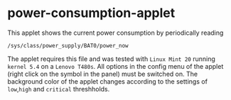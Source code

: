 # power-consumption-applet
This applet shows the current power consumption by periodically reading 
```
/sys/class/power_supply/BAT0/power_now
```
The applet requires this file and was tested with `Linux Mint 20` running `kernel 5.4` on a `Lenovo T480s`. 
All options in the config menu of the applet (right click on the symbol in the panel) must be switched on.
The background color of the applet changes according to the settings of `low`,`high` and `critical` threshholds. 
